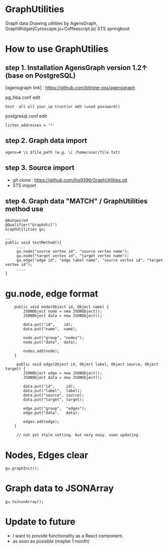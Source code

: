 # GraphUtilities
Graph data Drawing utilities by AgensGraph, GraphWidget(Cytoscape.js+Coffeescript.js)
STS springboot

# How to use GraphUtilies 
## step 1. Installation AgensGraph version 1.2↑ (base on PostgreSQL)
[agensgraph link] : https://github.com/bitnine-oss/agensgraph

pg_hba.conf edit
````
host  all all your_ip trust(or md5 (used password))
````

postgresql.conf edit
````
listen_addresses = '*'
````

## step 2. Graph data import
````
agens=# \i $file_path (e.g. \i /home/user/file.txt)

````

## step 3. Source import 
- git clone : https://github.com/jhs9396/GraphUtilities.git
- STS import

## step 4. Graph data "MATCH" / GraphUtilities method use

````
@Autowired
@Qualifier("GraphUtil")
GraphUtilities gu;

...
public void testMethod(){
     ....
     gu.node("source vertex id", "source vertex name");
     gu.node("target vertex id", "target vertex name");
     gu.edge("edge id", "edge label name", "source vertex id", "target vertex id");
     ....
}
````
# gu.node, edge format

````
	public void node(Object id, Object name) {
		JSONObject node = new JSONObject();
		JSONObject data = new JSONObject();
		
		data.put("id",    id);
		data.put("name",  name);
		
		node.put("group", "nodes");
		node.put("data",  data);
		
		nodes.add(node);
	}
     
     public void edge(Object id, Object label, Object source, Object target) {
		JSONObject edge = new JSONObject();
		JSONObject data = new JSONObject();
		
		data.put("id",     id);
		data.put("label",  label);
		data.put("source", source);
		data.put("target", target);
		
		edge.put("group",  "edges");
		edge.put("data",   data);
		
		edges.add(edge);
	}
     
     // not yet style setting. but very easy. soon updating.
````



# Nodes, Edges clear

````
gu.graphInit();
````

# Graph data to JSONArray

````
gu.toJsonArray();
````

# Update to future
- I want to provide functionality as a React component. 
- as soon as possible (maybe 1 month)

